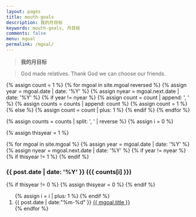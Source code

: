 ```yaml
---
layout: pages
title: mouth-goals
description: 我的月目标
keywords: mouth-goals, 月目标
comments: false
menu: mgoal
permalink: /mgoal/
---
```


> **我的月目标**

> God made relatives. Thank God we can choose our friends.
> 
<!-- <ul class="listing">
{% for mgoal in site.mgoal %}
{% if mgoal.title != "Mgoal Template" %}
<li class="listing-item"><a href="{{ site.url }}{{ mgoal.url }}">{{ mgoal.title }}</a></li>
{% endif %}
{% endfor %}
</ul>-->

<section class="container mgoal-content">
{% assign count = 1 %}
{% for mgoal in site.mgoal reversed %}
    {% assign year = mgoal.date | date: '%Y' %}
    {% assign nyear = mgoal.next.date | date: '%Y' %}
    {% if year != nyear %}
        {% assign count = count | append: ', ' %}
        {% assign counts = counts | append: count %}
        {% assign count = 1 %}
    {% else %}
        {% assign count = count | plus: 1 %}
    {% endif %}
{% endfor %}

{% assign counts = counts | split: ', ' | reverse %}
{% assign i = 0 %}

{% assign thisyear = 1 %}

{% for mgoal in site.mgoal %}
    {% assign year = mgoal.date | date: '%Y' %}
    {% assign nyear = mgoal.next.date | date: '%Y' %}
    {% if year != nyear %}
        {% if thisyear != 1 %}
            </ol>
        {% endif %}
<h3>{{ post.date | date: '%Y' }} ({{ counts[i] }})</h3>
        {% if thisyear != 0 %}
            {% assign thisyear = 0 %}
        {% endif %}
        <ol class="posts-list">
        {% assign i = i | plus: 1 %}
    {% endif %}
<li class="mgoal-list-item">
<span class="mgoal-list-meta">{{ post.date | date:"%m-%d" }}</span>
<a class="mgoal-list-name" href="{{ site.url }}{{ mgoal.url }}">{{ mgoal.title }}</a>
</li>
{% endfor %}
</ol>
</section>



